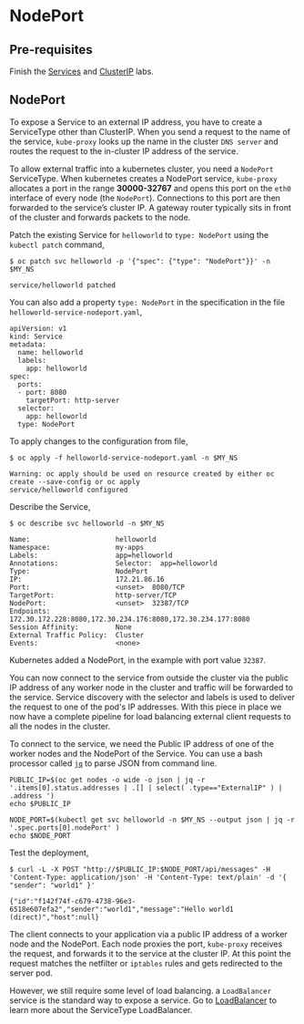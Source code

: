 # NodePort

## Pre-requisites

Finish the [Services](services.md) and [ClusterIP](clusterip.md) labs.

## NodePort

To expose a Service to an external IP address, you have to create a ServiceType other than ClusterIP. When you send a request to the name of the service, `kube-proxy` looks up the name in the cluster `DNS server` and routes the request to the in-cluster IP address of the service. 

To allow external traffic into a kubernetes cluster, you need a `NodePort` ServiceType. When kubernetes creates a NodePort service, `kube-proxy` allocates a port in the range **30000-32767** and opens this port on the `eth0` interface of every node (the `NodePort`). Connections to this port are then forwarded to the service’s cluster IP. A gateway router typically sits in front of the cluster and forwards packets to the node.

Patch the existing Service for `helloworld` to `type: NodePort` using the `kubectl patch` command,

```console
$ oc patch svc helloworld -p '{"spec": {"type": "NodePort"}}' -n $MY_NS

service/helloworld patched
```

You can also add a property `type: NodePort` in the specification in the file `helloworld-service-nodeport.yaml`,

```console
apiVersion: v1
kind: Service
metadata:
  name: helloworld
  labels:
    app: helloworld
spec:
  ports:
  - port: 8080
    targetPort: http-server
  selector:
    app: helloworld
  type: NodePort
```

To apply changes to the configuration from file,

```console
$ oc apply -f helloworld-service-nodeport.yaml -n $MY_NS

Warning: oc apply should be used on resource created by either oc create --save-config or oc apply
service/helloworld configured
```

Describe the Service,

```console
$ oc describe svc helloworld -n $MY_NS

Name:                     helloworld
Namespace:                my-apps
Labels:                   app=helloworld
Annotations:              Selector:  app=helloworld
Type:                     NodePort
IP:                       172.21.86.16
Port:                     <unset>  8080/TCP
TargetPort:               http-server/TCP
NodePort:                 <unset>  32387/TCP
Endpoints:                172.30.172.228:8080,172.30.234.176:8080,172.30.234.177:8080
Session Affinity:         None
External Traffic Policy:  Cluster
Events:                   <none>
```

Kubernetes added a NodePort, in the example with port value `32387`.

You can now connect to the service from outside the cluster via the public IP address of any worker node in the cluster and traffic will be forwarded to the service. Service discovery with the selector and labels is used to deliver the request to one of the pod's IP addresses. With this piece in place we now have a complete pipeline for load balancing external client requests to all the nodes in the cluster.

To connect to the service, we need the Public IP address of one of the worker nodes and the NodePort of the Service. You can use a bash processor called [`jq`](https://stedolan.github.io/jq/) to parse JSON from command line.

```console
PUBLIC_IP=$(oc get nodes -o wide -o json | jq -r '.items[0].status.addresses | .[] | select( .type=="ExternalIP" ) | .address ')
echo $PUBLIC_IP

NODE_PORT=$(kubectl get svc helloworld -n $MY_NS --output json | jq -r '.spec.ports[0].nodePort' )
echo $NODE_PORT
```

Test the deployment,

```console
$ curl -L -X POST "http://$PUBLIC_IP:$NODE_PORT/api/messages" -H 'Content-Type: application/json' -H 'Content-Type: text/plain' -d '{ "sender": "world1" }'

{"id":"f142f74f-c679-4738-96e3-6518e607efa2","sender":"world1","message":"Hello world1 (direct)","host":null}
```

The client connects to your application via a public IP address of a worker node and the NodePort. Each node proxies the port, `kube-proxy` receives the request, and forwards it to the service at the cluster IP. At this point the request matches the netfilter or `iptables` rules and gets redirected to the server pod. 

However, we still require some level of load balancing. a `LoadBalancer` service is the standard way to expose a service. Go to [LoadBalancer](loadbalancer.md) to learn more about the ServiceType LoadBalancer.
